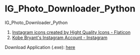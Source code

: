 # IG_Photo_Downloader_Python
 IG_Photo_Downloader_Python

1. <a href="https://www.flaticon.com/free-icons/instagram" title="instagram icons">Instagram icons created by Hight Quality Icons - Flaticon</a>
2. <a href="https://www.instagram.com/kobebryant/" title="Kobe's IG">Kobe Bryant's Instagram Account - Instagram</a>

Download Application (.exe): [here](https://github.com/LeBronWilly/IG_Photo_Downloader_Python/releases)

